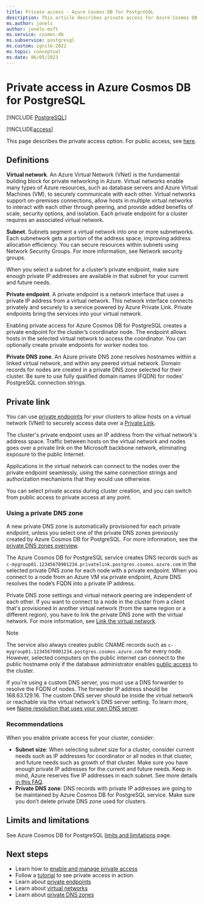 ```yaml
---
title: Private access - Azure Cosmos DB for PostgreSQL
description: This article describes private access for Azure Cosmos DB for PostgreSQL.
ms.author: jonels
author: jonels-msft
ms.service: cosmos-db
ms.subservice: postgresql
ms.custom: ignite-2022
ms.topic: conceptual
ms.date: 06/05/2023
---
```


# Private access in Azure Cosmos DB for PostgreSQL

[!INCLUDE [PostgreSQL](../includes/appliesto-postgresql.md)]

[!INCLUDE[access](includes/access.md)]

This page describes the private access option. For public access, see
[here](concepts-firewall-rules.md).

## Definitions

**Virtual network**. An Azure Virtual Network (VNet) is the fundamental
building block for private networking in Azure. Virtual networks enable many
types of Azure resources, such as database servers and Azure Virtual Machines
(VM), to securely communicate with each other. Virtual networks support on-premises
connections, allow hosts in multiple virtual networks to interact with each
other through peering, and provide added benefits of scale, security options,
and isolation. Each private endpoint for a cluster
requires an associated virtual network.

**Subnet**. Subnets segment a virtual network into one or more subnetworks.
Each subnetwork gets a portion of the address space, improving address
allocation efficiency.  You can secure resources within subnets using Network
Security Groups. For more information, see Network security groups.

When you select a subnet for a cluster’s private endpoint, make sure
enough private IP addresses are available in that subnet for your current and
future needs.

**Private endpoint**. A private endpoint is a network interface that uses a
private IP address from a virtual network. This network interface connects
privately and securely to a service powered by Azure Private Link. Private
endpoints bring the services into your virtual network.

Enabling private access for Azure Cosmos DB for PostgreSQL creates a private endpoint for
the cluster’s coordinator node. The endpoint allows hosts in the selected
virtual network to access the coordinator. You can optionally create private
endpoints for worker nodes too.

**Private DNS zone**. An Azure private DNS zone resolves hostnames within a
linked virtual network, and within any peered virtual network. Domain records
for nodes are created in a private DNS zone selected for
their cluster.  Be sure to use fully qualified domain names (FQDN) for
nodes' PostgreSQL connection strings.

## Private link

You can use [private endpoints](../../private-link/private-endpoint-overview.md)
for your clusters to allow hosts on a virtual network
(VNet) to securely access data over a [Private
Link](../../private-link/private-link-overview.md).

The cluster's private endpoint uses an IP address from the virtual
network's address space. Traffic between hosts on the virtual network and
nodes goes over a private link on the Microsoft backbone
network, eliminating exposure to the public Internet.

Applications in the virtual network can connect to the nodes
over the private endpoint seamlessly, using the same connection strings and
authorization mechanisms that they would use otherwise.

You can select private access during cluster creation,
and you can switch from public access to private access at any point.

### Using a private DNS zone

A new private DNS zone is automatically provisioned for each private endpoint,
unless you select one of the private DNS zones previously created by Azure
Cosmos DB for PostgreSQL. For more information, see the [private DNS zones
overview](../../dns/private-dns-overview.md).

The Azure Cosmos DB for PostgreSQL service creates DNS records such as
`c-mygroup01.12345678901234.privatelink.postgres.cosmos.azure.com`  in the selected private
DNS zone for each node with a private endpoint. When you connect to a
node from an Azure VM via private endpoint, Azure DNS
resolves the node’s FQDN into a private IP address.

Private DNS zone settings and virtual network peering are independent of each
other. If you want to connect to a node in the cluster from a client
that's provisioned in another virtual network (from the same region or a
different region), you have to link the private DNS zone with the virtual
network. For more information, see [Link the virtual
network](../../dns/private-dns-getstarted-portal.md#link-the-virtual-network).

> [!NOTE]
>
> The service also always creates public CNAME records such as
> `c-mygroup01.12345678901234.postgres.cosmos.azure.com` for every node. However, selected
> computers on the public internet can connect to the public hostname only if
> the database administrator enables [public
> access](concepts-firewall-rules.md) to the cluster.

If you're using a custom DNS server, you must use a DNS forwarder to resolve
the FQDN of nodes. The forwarder IP address should be
168.63.129.16. The custom DNS server should be inside the virtual network or
reachable via the virtual network's DNS server setting. To learn more, see
[Name resolution that uses your own DNS
server](../../virtual-network/virtual-networks-name-resolution-for-vms-and-role-instances.md#name-resolution-that-uses-your-own-dns-server).

### Recommendations

When you enable private access for your cluster,
consider:

* **Subnet size**: When selecting subnet size for a cluster,
  consider current needs such as IP addresses for coordinator or all
  nodes in that cluster, and future needs such as growth of that cluster.
  Make sure you have enough private IP addresses for the current and
  future needs. Keep in mind, Azure reserves five IP addresses in each subnet.
  See more details [in this
  FAQ](../../virtual-network/virtual-networks-faq.md#configuration).
* **Private DNS zone**: DNS records with private IP addresses are going to be
  maintained by Azure Cosmos DB for PostgreSQL service. Make sure you don’t delete private
  DNS zone used for clusters.

## Limits and limitations

See Azure Cosmos DB for PostgreSQL [limits and limitations](reference-limits.md)
page.

## Next steps

* Learn how to [enable and manage private access](howto-private-access.md)
* Follow a [tutorial](tutorial-private-access.md) to see private access in
  action.
* Learn about [private
  endpoints](../../private-link/private-endpoint-overview.md)
* Learn about [virtual
  networks](../../virtual-network/concepts-and-best-practices.md)
* Learn about [private DNS zones](../../dns/private-dns-overview.md)
